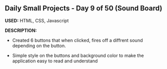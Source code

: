 ## Daily Small Projects - Day 9 of 50 (Sound Board) 

**USED:** HTML, CSS, Javascript

**DESCRIPTION:** 
* Created 6 buttons that when clicked, fires off a diffrent sound depending on the button.

* Simple style on the buttons and background color to make the application easy to read and understand 


